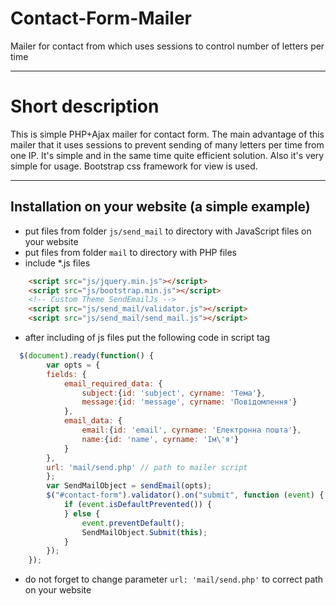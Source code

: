 # Contact-Form-Mailer
Mailer for contact from which uses sessions to control number of letters per time

***

# Short description

This is simple PHP+Ajax mailer for contact form. The main advantage of this mailer that it uses sessions to prevent sending of many letters per time from one IP. It's simple and in the same time quite efficient solution. Also it's very simple for usage.
Bootstrap css framework for view is used.

***

## Installation on your website (a simple example)

* put files from folder `js/send_mail` to directory with JavaScript files on your website
* put files from folder `mail` to directory with PHP files
* include *.js files
```html
    <script src="js/jquery.min.js"></script>
    <script src="js/bootstrap.min.js"></script>
    <!-- Custom Theme SendEmailJs -->
    <script src="js/send_mail/validator.js"></script>
    <script src="js/send_mail/send_mail.js"></script>
```
* after including of js files put the following code in script tag
```javascript
  $(document).ready(function() {
		var opts = {
		fields: {
			email_required_data: {
				subject:{id: 'subject', cyrname: 'Тема'},
				message:{id: 'message', cyrname: 'Повідомлення'}
			},
			email_data: {
				email:{id: 'email', cyrname: 'Електронна пошта'},
				name:{id: 'name', cyrname: 'Ім\'я'}
			}
		},
		url: 'mail/send.php' // path to mailer script
		};
		var SendMailObject = sendEmail(opts);
		$("#contact-form").validator().on("submit", function (event) {
			if (event.isDefaultPrevented()) {
			} else {
				event.preventDefault();
				SendMailObject.Submit(this);
			}
		});
	});
```
* do not forget to change parameter `url: 'mail/send.php'` to correct path on your website
